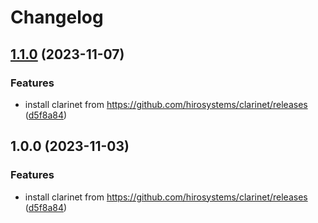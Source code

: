 # Changelog

## [1.1.0](https://github.com/alexgo-io/asdf-clarinet/compare/v1.0.0...v1.1.0) (2023-11-07)


### Features

* install clarinet from https://github.com/hirosystems/clarinet/releases ([d5f8a84](https://github.com/alexgo-io/asdf-clarinet/commit/d5f8a84aa2ae36435d3bc92c338e06970a7719f4))

## 1.0.0 (2023-11-03)


### Features

* install clarinet from https://github.com/hirosystems/clarinet/releases ([d5f8a84](https://github.com/alexgo-io/asdf-clarinet/commit/d5f8a84aa2ae36435d3bc92c338e06970a7719f4))
